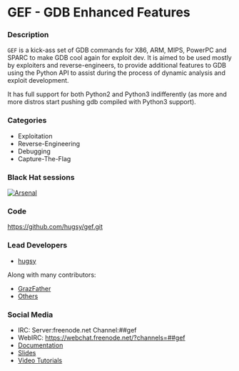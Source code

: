 # GEF - GDB Enhanced Features

 
### Description

`GEF` is a kick-ass set of GDB commands for X86, ARM, MIPS, PowerPC and SPARC to make 
GDB cool again for exploit dev. It is aimed to be used mostly by exploiters and reverse-engineers, 
to provide additional features to GDB using the Python API to assist during the process of 
dynamic analysis and exploit development.

It has full support for both Python2 and Python3 indifferently (as more and more distros start 
pushing gdb compiled with Python3 support).


### Categories

 * Exploitation
 * Reverse-Engineering
 * Debugging
 * Capture-The-Flag


### Black Hat sessions

[![Arsenal](https://raw.githubusercontent.com/toolswatch/badges/master/arsenal/usa/2017.svg)](http://www.toolswatch.org/2017/06/the-black-hat-arsenal-usa-2017-phenomenal-line-up-announced/)


### Code 
https://github.com/hugsy/gef.git

### Lead Developers
 * [hugsy](https://twitter.com/_hugsy_)
 
Along with many contributors:
 * [GrazFather](https://twitter.com/Grazfather)
 * [Others](https://github.com/hugsy/gef/graphs/contributors) 

### Social Media 
 * IRC: Server:freenode.net Channel:##gef
 * WebIRC: https://webchat.freenode.net/?channels=##gef 
 * [Documentation](https://gef.readthedocs.org/en/master/)
 * [Slides](https://blahcat.github.io/static/bhusa_2017/BH-USA-17-Alladoum-GDB-Enhanced-Features.pdf)
 * [Video Tutorials](https://www.youtube.com/playlist?list=PLjAuO31Rg972WeMvdR_57Qu-aVM8T6DkQ)
